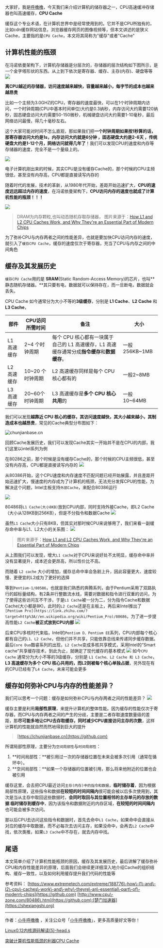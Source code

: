
大家好，我是[呼噜噜](https://github.com)，今天我们来介绍计算机的储存器之一，CPU高速缓冲存储器也叫高速缓存，**CPU Cache**


缓存这个专业术语，在计算机世界中是经常使用到的。它并不是CPU所独有的，比如cdn缓存网站信息，浏览器缓存网页的图像视频等，但本文讲述的是狭义Cache，主要指的是`CPU Cache`，本文将其简称为"缓存"或者"Cache"


## 计算机性能的瓶颈


在冯诺依曼架构下，计算机存储器是分层次的，存储器的层次结构如下图所示，是一个金字塔形状的东西。从上到下依次是寄存器、缓存、主存(内存)、硬盘等等
![](https://img2024.cnblogs.com/blog/2795476/202412/2795476-20241224170403729-809015092.png)


**离CPU越近的存储器，访问速度越来越快，容量越来越小，每字节的成本也越来越昂贵**


比如一个主频为3\.0GHZ的CPU，寄存器的速度最快，可以在1个时钟周期内访问，一个时钟周期(CPU中基本时间单位)大约是0\.3纳秒，内存访问大约需要120纳秒，固态硬盘访问大约需要50\-150微秒，机械硬盘访问大约需要1\-10毫秒，最后网络访问最慢，得几十毫秒左右。


这个大家可能对时间不怎么直观，那如果我们把**一个时钟周期如果按1秒算的话，那寄存器访问大约是1s，内存访问大约就是6分钟 ，固态硬盘大约是2\-6天 ，传统硬盘大约是1\-12个月，网络访问就得几年了**！我们可以发现CPU的速度和内存等存储器的速度，完全不是一个量级上的。


![](https://img2024.cnblogs.com/blog/2795476/202412/2795476-20241224170403567-1594509320.png)


电子计算机刚出来的时候，其实CPU是没有缓存Cache的，那个时候的CPU主频很低，甚至没有内存高，CPU都是直接读写内存的


随着时代的发展，技术的革新，从1980年代开始，差距开始迅速扩大，**CPU的速度远远超过内存的速度**，在冯诺依曼架构下，**CPU访问内存的速度也就成了计算机性能的瓶颈！！！**


![](https://img2024.cnblogs.com/blog/2795476/202412/2795476-20241224170403572-1446790152.png)



> DRAM为内存颗粒,也叫动态随机存取存储器， 图片来源于：[How L1 and L2 CPU Caches Work, and Why They're an Essential Part of Modern Chips](https://github.com)


为了弥补CPU与内存两者之间的性能差异，也就是要加快CPU访问内存的速度，就引入了`缓存CPU Cache`，缓存的速度仅次于寄存器，充当了CPU与内存之间的中间角色


## 缓存及其发展历史


`缓存CPU Cache`用的是 **SRAM**(Static Random\-Access Memory)的芯片，也叫**静态随机存储器。**其只要有电，数据就可以保持存在，而一旦断电，数据就会丢失。


CPU Cache 如今通常分为大小不等的**3级缓存**，分别是 **L1 Cache**、**L2 Cache** 和 **L3 Cache**，




| **部件** | **CPU访问所需时间** | **备注** | 大小 |
| --- | --- | --- | --- |
| L1 高速缓存 | 2\~4 个时钟周期 | 每个 CPU 核心都有一块属于自己的 L1 高速缓存，L1 高速缓存通常分成**指令缓存**和**数据缓存**。 | 一般256KB\~1MB |
| L2 高速缓存 | 10\~20 个时钟周期 | L2 高速缓存同样是每个 CPU 核心都有的 | 一般2\~8MB |
| L3 高速缓存 | 20\~60个时钟周期 | L3 高速缓存是**多个 CPU 核心共用**的 | 一般10\~64MB |


我们可以发现**越靠近 CPU 核心的缓存，其访问速度越快，其大小越来越小，其制造成本也越昂贵**，常见的Cache典型分布图如下：


![chunjianbase.cn](https://img2024.cnblogs.com/blog/2795476/202412/2795476-20241224170403708-2034580379.png)


回顾Cache发展历史，我们可以发现Cache其实一开始并不是在CPU的内部，我们这里以intel系列为例


在80286之前，那个时候是没有缓存Cache的，那个时候的CPU主频很低，甚至没有内存高，CPU都是直接读写内存的
![](https://img2024.cnblogs.com/blog/2795476/202412/2795476-20241224170403602-216488668.png)


从80386开始，这个CPU速度和内存速度不匹配问题已经开始展露，并且差距开始迅速扩大，慢速度的内存成为了计算机的瓶颈，无法充分发挥CPU的性能，为解决这个问题，Intel主板支持`外部Cache`，来配合80386运行


![](https://img2024.cnblogs.com/blog/2795476/202412/2795476-20241224170403675-1205595671.png)


80486将`L1 Cache(大小8KB)`放到CPU内部，同时支持外接Cache，即L2 Cache（大小从128KB到256KB），但是不分指令和数据Cache
![](https://img2024.cnblogs.com/blog/2795476/202412/2795476-20241224170403608-1645770680.png)


虽然`L1 Cache`大小只有8KB，但其实对那时候CPU来说够用了，我们来看一副缓存命中率与L1、L2大小的关系图：
![](https://img2024.cnblogs.com/blog/2795476/202412/2795476-20241224170403593-2145997335.png)



> 图片来源于：[How L1 and L2 CPU Caches Work, and Why They're an Essential Part of Modern Chips](https://github.com)


从上图我们可以发现，增大`L1 cache`对于CPU来说好处不太明显，缓存命中率并没有显著提升，成本还会更昂高，所以性价比不高。


而随着 `L2 cache` 大小的增加，缓存总命中率会急剧上升，因此容量更大、速度较慢、更便宜的L2成为了更好的选择


等到`Pentium-1/80586`，也就是我们熟悉的奔腾系列，由于Pentium采用了双路执行的超标量结构，有2条并行整数流水线，需要对数据和指令进行双重的访问，为了使得这些访问互不干涉，于是`L1 Cache`被一分为二，分为指令Cache和数据Cache(大小都是8K)，此时的`L2 Cache`还是在主板上，再后来Intel推出了`[Pentium Pro](https://link.zhihu.com/?target=http%3A//en.wikipedia.org/wiki/Pentium_Pro)/80686`，为了进一步提高性能`L2 Cache`**被正式放到CPU内部**
![](https://img2024.cnblogs.com/blog/2795476/202412/2795476-20241224170403579-461575683.png)


后来CPU多核时代来临，Intel的`Pentium D、Pentium EE`系列，CPU内部每个核心都有自己的`L1、L2 Cache`，但他们并不共享，只能依靠总线来传递同步缓存数据。最后`Core Duo`酷睿系列的出现，`L2 Cache`变成多核共享模式，采用Intel的“Smart cache”共享缓存技术，到此为止，就确定了现代缓存的基本模式
![](https://img2024.cnblogs.com/blog/2795476/202412/2795476-20241224170403613-463052921.png)
如今`CPU Cache` 通常分为大小不等的3级缓存，分别是 `L1 Cache、L2 Cache 和 L3 Cache`，**L3 高速缓存为多个 CPU 核心共用的，而L2则被每个核心单独占据**，另外现在有的CPU已经有了`L4 Cache`，未来可能会更多


## 缓存如何弥补CPU与内存的性能差异？


我们可以思考一个问题：缓存是如何弥补CPU与内存两者之间的性能差异？
![](https://img2024.cnblogs.com/blog/2795476/202412/2795476-20241224170403577-1003483457.gif)


缓存主要是利用**局部性原理**，来提升计算机的整体性能。因为缓存的性能仅次于寄存器，而CPU与内存两者之间的产生的分歧，主要是二者存取速度数量级的差距，那**尽可能多地让CPU去存取缓存，同时减少CPU直接访问主存的次数**，这样计算机的性能就自然而然地得到巨大的提升



> [https://chunjianbase.cn](https://github.com)


所谓局部性原理，主要分为`空间局部性`与`时间局部性`：


1. **时间局部性：**被引用过一次的存储器位置在未来会被多次引用（通常在循环中）。
2. **空间局部性：**如果一个存储器的位置被引用，那么将来他附近的位置也会被引用


缓存这里，会去把CPU最近访问`主存(内存)中的指令和数据`，**临时储存着**，因为根据局部性原理，这些指令和数据**在较短的时间间隔内**很可能会被以后多次使用到，其次是当从主存中取回这些数据时，**会同时取回与其位置相邻的主存单元的存放的数据 临时储存到缓存中**，因为该指令和数据附近的内存区域，**在较短的时间间隔内**也可能会被多次访问。


那以后CPU去访问这些指令和数据时，首先去命中`L1 Cache`，如果命中会直接从对应的缓存中取数据，而不必每次去访问主存，如果没命中，会再去`L2 Cache`中找，依次类推，如果`L3 Cache`中不存在，就去内存中找。


## 尾语


本文简单介绍了计算机性能瓶颈的原因，缓存及其发展历史，最后讲解了缓存弥补CPU和内存性能差异的原理，后面我们会继续更详细深入地介绍Cache的组织结构、缓存一致性，以及如何利用缓存提升我们代码的性能等


参考资料：
[https://www.extremetech.com/extreme/188776\-how\-l1\-and\-l2\-cpu\-caches\-work\-and\-why\-theyre\-an\-essential\-part\-of\-modern\-chips](https://github.com)
[http://www.cpu\-zone.com/80486\.htm](https://github.com):[楚门加速器](https://shexiangshi.org)




---


作者：[小牛呼噜噜](https://github.com) ，关注公众号「[小牛呼噜噜](https://github.com)」，更多高质量好文等你！


[Linux0\.12内核源码解读(5\)\-head.s](https://github.com)


[突破计算机性能瓶颈的利器CPU Cache](https://github.com)


